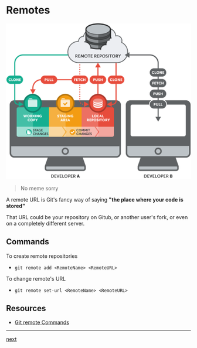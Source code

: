 # Remotes

![](../img/gitRem.png)
> No meme sorry
<!-- REMOTES ARE NO JOKING MATTER lol(MEME-less) -->



A remote URL is Git's fancy way of saying **"the place where your code is stored"**

That URL could be your repository on Gitub, or another user's fork, or even on a completely different server. 


## Commands
To create remote repositories
* `git remote add <RemoteName> <RemoteURL>`

To change remote's URL
* `git remote set-url <RemoteName> <RemoteURL> `

## Resources
* [Git remote Commands](https://git-scm.com/docs/git-remote)

---

[next](commands.md)
